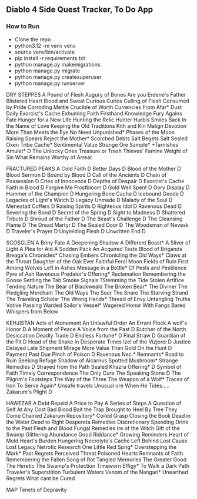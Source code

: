 ## Diablo 4 Side Quest Tracker, To Do App

### How to Run
* Clone the repo
* python3.12 -m venv venv
* source venv/bin/activate
* pip install -r requirements.txt
* python manage.py makemigrations
* python manage.py migrate
* python manage.py createsuperuser
* python manage.py runserver

DRY STEPPES
A Pound of Flesh
Augury of Bones
Are you Erdene's Father
Blistered Heart
Blood and Sweat
Curious Curios
Culling of Flesh
Consumed by Pride
Corroding Mettle
Crucible of Worth
Currencies From Afar*
Dust Daily
Exorcist's Cache
Exhuming Faith
Firsthand Knowledge
Fury Agains Fate
Hunger for a New Life
Hunting the Relic Hunter
Hurbis Smiles Back
In the Name of Love
Keeping the Old Traditions
Kith and Kin
Malign Devotion
More Than Meets the Eye
No Need Unpunished*
Phases of the Moon
Raising Spears
Reject the Mother*
Scorched Debts
Salt Begets Salt
Sealed Oxen Tribe Cache*
Sentimental Value
Strange Ore Sample*
+Tarnishes Amulet* D
The Unlocky Ones
Treasure or Trash
Thieves' Famine
Weight of Sin
What Remains
Worthy of Arreat

FRACTURED PEAKS
A Cold Faith D
Better Days D
Blood of the Mother D
Blood Sermon D
Bound by Blood D
Call of the Ancients D
Chain of Possession D
Cries of Innocence D
Depths of Despair D
Exorcist's Cache
Faith in Blood D
Forgive Me
Frostbloom D
Gold Well Spent D
Gory Display D
Hammer of the Champion D
Hungering Bone Cache D
Icebound Geode D
Legacies of Light's Watch D
Legacy Unmade D
Malady of the Soul D
Menestad Coffers D
Raising Spirits D
Righteous Idol D
Ravenous Dead D
Severing the Bond D
Secret of the Spring D
Sight to Madness D
Shattered Tribute D
Shroud of the Father D
The Beast's Challenge D
The Cleansing Flame D
The Dread Martyr D
The Sealed Door D
The Woodsman of Nevesk D
Traveler's Prayer D
Unyielding Flesh D
Unwritten End D

SCOSGLEN
A Briny Fate
A Deepening Shadow
A Different Beast*
A Sliver of Light
A Plea for Aid
A Sodden Pack
An Acquired Taste
Blood of Brigands
Breaga's Chronicles*
Chasing Embers
Chronicling the Old Ways*
Claws at the Throat
Daughter of the Oak
Ever Faithful
Feral Moon
Fields of Ruin
First Among Wolves
Left in Ashes
Message in a Bottle*
Of Pests and Pestilence
Pyre of Ash
Ravenous Predator's Offering*
Reclamation
Remembering the Goose
Settling the Tab
Smoke Signals
?Stemming the Tide
Stolen Artifice
Tending Nature
The Bear of Blackweald
The Broken Bear*
The Diviner
The Fledgling Merchant
The Old Ways
The Seer
The Snare
The Starving Strand
The Traveling Scholar
The Wrong Hands*
Thread of Envy
Untangling Truths
Votive Passing
Warded Sailor's Vessel*
Wagered Honor
With Fangs Bared
Whispers from Below

KEHJISTAN
Acts of Atonement
An Unlawful Order
An Errant Flock
A wolf's Honor  D
A Moment of Peace
A Voice from the Past D
Butcher of the North
Desiccation
Deadly Trade D
Endless Fortune* D
Final Straw D
Guardian of the Pit D
Head of the Snake
In Desperate Times
Izel of the Vizjerei D
Justice Delayed
Late Shipment
Mirage
More Value Than Gold
On the Hunt D
Payment Past Due
Pinch of Poison D
Ravenous Nec.*
Remnants*
Road to Ruin
Seeking Refuge
Shadow of Alcarnus
Spotted Mushroom*
Strange Remedies D
Strayed from the Path
Sealed Khazra Offering* D
Symbol of Faith
Timely Correspondence
The Only Cure
The Speaking Stone D
The Pilgrim's Footsteps
The Way of the Three
The Weapon of a Wolf*
Traces of Iron
To Serve Again*
Unsafe travels
Unusual ore
When He Tides.....
Zakarum's Plight D

HAWEZAR
A Debt Repeid
A Price to Pay
A Series of Steps
A Question of Self
At Any Cost
Bad Blood
Bait the Trap
Brought to Heel
By Tree They Come
Chained Zakarum Repository*
Coiled Grasp
Closing the Book
Dead in the Water
Dead to Right
Despereta Remedies
Discretionary Spending
Drink to the Past
Flesh and Blood
Fungal Remedies
Ire of the Witch
Gift of the Swamp
Glittering Abundance
Good Riddance*
Growing Reminders
Heart of Mold
Heart's Burden
Hungering Necrolyte's Cache
Left Behind
Lost Cause
Lost Legacy
Netrotic Research
One Little Red Sprig*
Overstepping the Mark*
Past Regrets
Perceived Threat
Poisoned Hearts
Remnants of Faith
Remembering the Fallen
Song of Rot
Tangled Memories
The Greater Good
The Heretic
The Swamp's Protection
Timeworn Effigy*
To Walk a Dark Path
Traveler's Superstition
Turbulent Waters
Venom of the Nangari*
Unearthed Regrets
What cant be Cured

MAP
Tenets of Depravity
